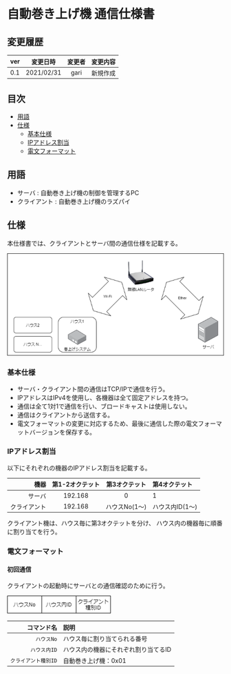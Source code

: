 # 自動巻き上げ機  通信仕様書

## 変更履歴
| ver | 変更日時 | 変更者 | 変更内容 |
|:----|:--------:|:------:|---------:|
| 0.1 | 2021/02/31 | gari | 新規作成 |


## 目次
- [用語](#用語)
- [仕様](#仕様)
  - [基本仕様](#基本仕様)
  - [IPアドレス割当](#IPアドレス割当)
  - [電文フォーマット](#電文フォーマット)


## 用語

- サーバ : 自動巻き上げ機の制御を管理するPC
- クライアント : 自動巻き上げ機のラズパイ


## 仕様

本仕様書では、クライアントとサーバ間の通信仕様を記載する。

![overview](image/OverallView.png)  


### 基本仕様

- サーバ・クライアント間の通信はTCP/IPで通信を行う。  
- IPアドレスはIPv4を使用し、各機器は全て固定アドレスを持つ。
- 通信は全て1対1で通信を行い、ブロードキャストは使用しない。  
- 通信はクライアントから送信する。
- 電文フォーマットの変更に対応するため、最後に通信した際の電文フォーマットバージョンを保存する。


### IPアドレス割当

以下にそれぞれの機器のIPアドレス割当を記載する。 

| 機器 | 第1-2オクテット | 第3オクテット | 第4オクテット |
|-----:|:---------------:|:-------------:|:--------------|
| サーバ | 192.168 | 0 | 1 |
| クライアント | 192.168 | ハウスNo(1～) | ハウス内ID(1～) |

クライアント機は、ハウス毎に第3オクテットを分け、
ハウス内の機器毎に順番に割り当てを行う。


### 電文フォーマット

#### 初回通信

クライアントの起動時にサーバとの通信確認のために行う。

![command_1](image/command_1.png)

| コマンド名 | 説明 |
|-----------:|:-----|
| `ハウスNo` | ハウス毎に割り当てられる番号 |
| `ハウス内ID` | ハウス内の機器にそれぞれ割り当てるID |
| `クライアント種別ID` | 自動巻き上げ機：0x01  

